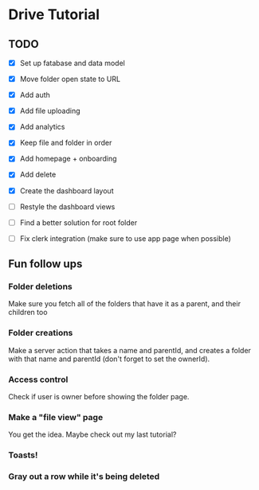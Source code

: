 # Drive Tutorial

## TODO

- [x] Set up fatabase and data model
- [x] Move folder open state to URL
- [x] Add auth
- [x] Add file uploading
- [x] Add analytics
- [x] Keep file and folder in order
- [x] Add homepage + onboarding
- [x] Add delete
- [x] Create the dashboard layout
- [ ] Restyle the dashboard views
- [ ] Find a better solution for root folder
- [ ] Fix clerk integration (make sure to use app page when possible)


## Fun follow ups

### Folder deletions

Make sure you fetch all of the folders that have it as a parent, and their children too

### Folder creations

Make a server action that takes a name and parentId, and creates a folder with that name and parentId (don't forget to set the ownerId).

### Access control

Check if user is owner before showing the folder page.

### Make a "file view" page

You get the idea. Maybe check out my last tutorial?

### Toasts!

### Gray out a row while it's being deleted
